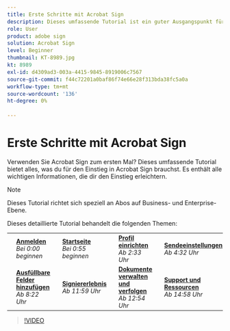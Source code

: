```yaml
---
title: Erste Schritte mit Acrobat Sign
description: Dieses umfassende Tutorial ist ein guter Ausgangspunkt für neue Absender in Adobe Sign
role: User
product: adobe sign
solution: Acrobat Sign
level: Beginner
thumbnail: KT-8989.jpg
kt: 8989
exl-id: d4309ad3-003a-4415-9845-8919006c7567
source-git-commit: f44c72201a0baf86f74e66e28f313bda38fc5a0a
workflow-type: tm+mt
source-wordcount: '136'
ht-degree: 0%

---
```


# Erste Schritte mit Acrobat Sign

Verwenden Sie Acrobat Sign zum ersten Mal? Dieses umfassende Tutorial bietet alles, was du für den Einstieg in Acrobat Sign brauchst. Es enthält alle wichtigen Informationen, die dir den Einstieg erleichtern.

>[!NOTE]
>
>Dieses Tutorial richtet sich speziell an Abos auf Business- und Enterprise-Ebene.

Dieses detaillierte Tutorial behandelt die folgenden Themen:

<table style="table-layout:auto">
<tr>
  <td>
    <a href="https://video.tv.adobe.com/v/337151?hidetitle=true">
      <img alt="Bild schnell weiterleiten" src="../assets/Stepforward_18.png" />
    </a>
  </td>
  <td>
     <a href="https://video.tv.adobe.com/v/337151?hidetitle=true"><strong>Anmelden</strong></a>
         <br>
        <em>Bei 0:00 beginnen</em>
    </td>
     <td>
    <a href="https://video.tv.adobe.com/v/337151/?autoplay=true&t=55">
      <img alt="Bild schnell weiterleiten" src="../assets/Stepforward_18.png" />
    </a>
  </td>
  <td>
     <a href="https://video.tv.adobe.com/v/337151/?autoplay=true&t=55"><strong>Startseite</strong></a>
         <br>
        <em>Bei 0:55 beginnen</em>
    </td>
    <td>
    <a href="https://video.tv.adobe.com/v/337151/?autoplay=true&t=153">
      <img alt="Bild schnell weiterleiten" src="../assets/Stepforward_18.png" />
    </a>
  </td>
  <td>
     <a href="https://video.tv.adobe.com/v/337151/?autoplay=true&t=153"><strong>Profil einrichten</strong></a>
        <br>
        <em>Ab 2:33 Uhr</em>
    </td>
    <td>
    <a href="https://video.tv.adobe.com/v/337151/?autoplay=true&t=272">
      <img alt="Bild schnell weiterleiten" src="../assets/Stepforward_18.png" />
    </a>
  </td>
  <td>
     <a href="https://video.tv.adobe.com/v/337151/?autoplay=true&t=272"><strong>Sendeeinstellungen</strong></a>
        <br>
        <em>Ab 4:32 Uhr</em>
    </td>
  </tr>
  <tr>
    <td>
    <a href="https://video.tv.adobe.com/v/337151/?autoplay=true&t=551">
      <img alt="Bild schnell weiterleiten" src="../assets/Stepforward_18.png" />
    </a>
  </td>
  <td>
     <a href="https://video.tv.adobe.com/v/337151/?autoplay=true&t=551"><strong>Ausfüllbare Felder hinzufügen</strong></a>
         <br>
        <em>Ab 8:22 Uhr</em>
    </td>
    <td>
    <a href="https://video.tv.adobe.com/v/337151/?autoplay=true&t=719">
      <img alt="Bild schnell weiterleiten" src="../assets/Stepforward_18.png" />
    </a>
  </td>
  <td>
     <a href="https://video.tv.adobe.com/v/337151/?autoplay=true&t=719"><strong>Signiererlebnis</strong></a>
        <br>
        <em>Ab 11:59 Uhr</em>
    </td>
    <td>
    <a href="https://video.tv.adobe.com/v/337151/?autoplay=true&t=774">
      <img alt="Bild schnell weiterleiten" src="../assets/Stepforward_18.png" />
    </a>
  </td>
  <td>
     <a href="https://video.tv.adobe.com/v/337151/?autoplay=true&t=774"><strong>Dokumente verwalten und verfolgen</strong></a>
        <br>
        <em>Ab 12:54 Uhr</em>
    </td>
    <td>
    <a href="https://video.tv.adobe.com/v/337151/?autoplay=true&t=898">
      <img alt="Bild schnell weiterleiten" src="../assets/Stepforward_18.png" />
    </a>
  </td>
  <td>
     <a href="https://video.tv.adobe.com/v/337151/?autoplay=true&t=898"><strong>Support und Ressourcen</strong></a>
        <br>
        <em>Ab 14:58 Uhr</em>
    </td>
  </tr>
  </table>

>[!VIDEO](https://video.tv.adobe.com/v/337151?hidetitle=true)
